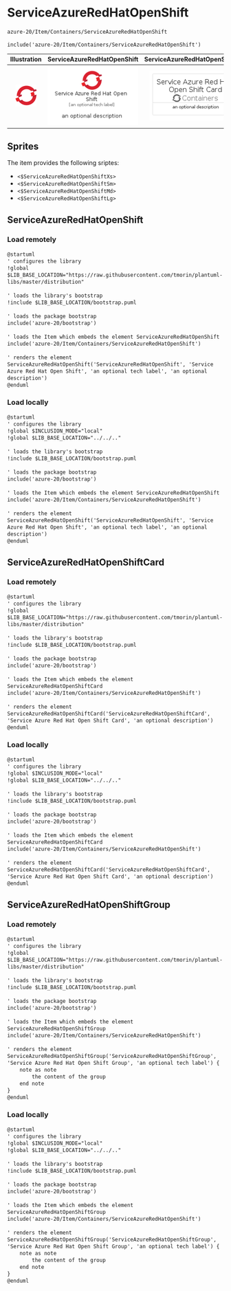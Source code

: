 # ServiceAzureRedHatOpenShift


```text
azure-20/Item/Containers/ServiceAzureRedHatOpenShift
```

```text
include('azure-20/Item/Containers/ServiceAzureRedHatOpenShift')
```



| Illustration | ServiceAzureRedHatOpenShift | ServiceAzureRedHatOpenShiftCard | ServiceAzureRedHatOpenShiftGroup |
| :---: | :---: | :---: | :---: |
| ![illustration for Illustration](../../../azure-20/Item/Containers/ServiceAzureRedHatOpenShift.png) | ![illustration for ServiceAzureRedHatOpenShift](../../../azure-20/Item/Containers/ServiceAzureRedHatOpenShift.Local.png) | ![illustration for ServiceAzureRedHatOpenShiftCard](../../../azure-20/Item/Containers/ServiceAzureRedHatOpenShiftCard.Local.png) | ![illustration for ServiceAzureRedHatOpenShiftGroup](../../../azure-20/Item/Containers/ServiceAzureRedHatOpenShiftGroup.Local.png) |



## Sprites
The item provides the following sriptes:

- `<$ServiceAzureRedHatOpenShiftXs>`
- `<$ServiceAzureRedHatOpenShiftSm>`
- `<$ServiceAzureRedHatOpenShiftMd>`
- `<$ServiceAzureRedHatOpenShiftLg>`





## ServiceAzureRedHatOpenShift

### Load remotely
```plantuml
@startuml
' configures the library
!global $LIB_BASE_LOCATION="https://raw.githubusercontent.com/tmorin/plantuml-libs/master/distribution"

' loads the library's bootstrap
!include $LIB_BASE_LOCATION/bootstrap.puml

' loads the package bootstrap
include('azure-20/bootstrap')

' loads the Item which embeds the element ServiceAzureRedHatOpenShift
include('azure-20/Item/Containers/ServiceAzureRedHatOpenShift')

' renders the element
ServiceAzureRedHatOpenShift('ServiceAzureRedHatOpenShift', 'Service Azure Red Hat Open Shift', 'an optional tech label', 'an optional description')
@enduml
```

### Load locally
```plantuml
@startuml
' configures the library
!global $INCLUSION_MODE="local"
!global $LIB_BASE_LOCATION="../../.."

' loads the library's bootstrap
!include $LIB_BASE_LOCATION/bootstrap.puml

' loads the package bootstrap
include('azure-20/bootstrap')

' loads the Item which embeds the element ServiceAzureRedHatOpenShift
include('azure-20/Item/Containers/ServiceAzureRedHatOpenShift')

' renders the element
ServiceAzureRedHatOpenShift('ServiceAzureRedHatOpenShift', 'Service Azure Red Hat Open Shift', 'an optional tech label', 'an optional description')
@enduml
```

## ServiceAzureRedHatOpenShiftCard

### Load remotely
```plantuml
@startuml
' configures the library
!global $LIB_BASE_LOCATION="https://raw.githubusercontent.com/tmorin/plantuml-libs/master/distribution"

' loads the library's bootstrap
!include $LIB_BASE_LOCATION/bootstrap.puml

' loads the package bootstrap
include('azure-20/bootstrap')

' loads the Item which embeds the element ServiceAzureRedHatOpenShiftCard
include('azure-20/Item/Containers/ServiceAzureRedHatOpenShift')

' renders the element
ServiceAzureRedHatOpenShiftCard('ServiceAzureRedHatOpenShiftCard', 'Service Azure Red Hat Open Shift Card', 'an optional description')
@enduml
```

### Load locally
```plantuml
@startuml
' configures the library
!global $INCLUSION_MODE="local"
!global $LIB_BASE_LOCATION="../../.."

' loads the library's bootstrap
!include $LIB_BASE_LOCATION/bootstrap.puml

' loads the package bootstrap
include('azure-20/bootstrap')

' loads the Item which embeds the element ServiceAzureRedHatOpenShiftCard
include('azure-20/Item/Containers/ServiceAzureRedHatOpenShift')

' renders the element
ServiceAzureRedHatOpenShiftCard('ServiceAzureRedHatOpenShiftCard', 'Service Azure Red Hat Open Shift Card', 'an optional description')
@enduml
```

## ServiceAzureRedHatOpenShiftGroup

### Load remotely
```plantuml
@startuml
' configures the library
!global $LIB_BASE_LOCATION="https://raw.githubusercontent.com/tmorin/plantuml-libs/master/distribution"

' loads the library's bootstrap
!include $LIB_BASE_LOCATION/bootstrap.puml

' loads the package bootstrap
include('azure-20/bootstrap')

' loads the Item which embeds the element ServiceAzureRedHatOpenShiftGroup
include('azure-20/Item/Containers/ServiceAzureRedHatOpenShift')

' renders the element
ServiceAzureRedHatOpenShiftGroup('ServiceAzureRedHatOpenShiftGroup', 'Service Azure Red Hat Open Shift Group', 'an optional tech label') {
    note as note
        the content of the group
    end note
}
@enduml
```

### Load locally
```plantuml
@startuml
' configures the library
!global $INCLUSION_MODE="local"
!global $LIB_BASE_LOCATION="../../.."

' loads the library's bootstrap
!include $LIB_BASE_LOCATION/bootstrap.puml

' loads the package bootstrap
include('azure-20/bootstrap')

' loads the Item which embeds the element ServiceAzureRedHatOpenShiftGroup
include('azure-20/Item/Containers/ServiceAzureRedHatOpenShift')

' renders the element
ServiceAzureRedHatOpenShiftGroup('ServiceAzureRedHatOpenShiftGroup', 'Service Azure Red Hat Open Shift Group', 'an optional tech label') {
    note as note
        the content of the group
    end note
}
@enduml
```

